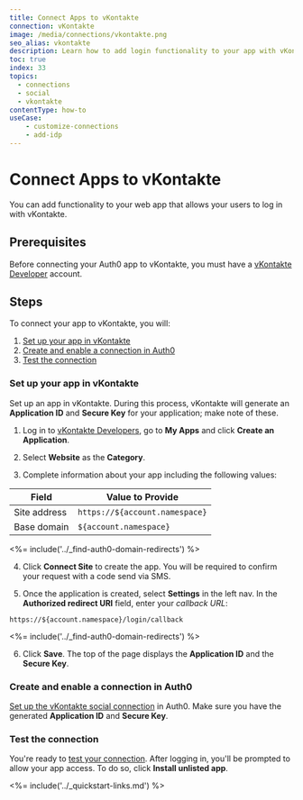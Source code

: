 ```yaml
---
title: Connect Apps to vKontakte
connection: vKontakte
image: /media/connections/vkontakte.png
seo_alias: vkontakte
description: Learn how to add login functionality to your app with vKontakte.
toc: true
index: 33
topics:
  - connections
  - social
  - vkontakte
contentType: how-to
useCase:
    - customize-connections
    - add-idp
---
```


# Connect Apps to vKontakte

You can add functionality to your web app that allows your users to log in with vKontakte. 

## Prerequisites

Before connecting your Auth0 app to vKontakte, you must have a [vKontakte Developer](https://new.vk.com/dev) account.

## Steps

To connect your app to vKontakte, you will:

1. [Set up your app in vKontakte](#set-up-your-app-in-vkontakte)
2. [Create and enable a connection in Auth0](#create-and-enable-a-connection-in-auth0)
3. [Test the connection](#test-the-connection)

### Set up your app in vKontakte

Set up an app in vKontakte. During this process, vKontakte will generate an **Application ID** and **Secure Key** for your application; make note of these.

1. Log in to [vKontakte Developers](https://new.vk.com/dev), go to **My Apps** and click **Create an Application**.

2. Select **Website** as the **Category**. 

3. Complete information about your app including the following values:

| Field | Value to Provide |
| - | - |
| Site address | `https://${account.namespace}` |
| Base domain | `${account.namespace}` |

<%= include('../_find-auth0-domain-redirects') %>

4. Click **Connect Site** to create the app. You will be required to confirm your request with a code send via SMS.

5. Once the application is created, select **Settings** in the left nav. In the **Authorized redirect URI** field, enter your <dfn data-key="callback">callback URL</dfn>:

  `https://${account.namespace}/login/callback`

  <%= include('../_find-auth0-domain-redirects') %>

6. Click **Save**. The top of the page displays the **Application ID** and the **Secure Key**.

### Create and enable a connection in Auth0

[Set up the vKontakte social connection](/dashboard/guides/connections/set-up-connections-social) in Auth0. Make sure you have the generated **Application ID** and **Secure Key**.

### Test the connection

You're ready to [test your connection](/dashboard/guides/connections/test-connections-social). After logging in, you'll be prompted to allow your app access. To do so, click **Install unlisted app**.

<%= include('../_quickstart-links.md') %>